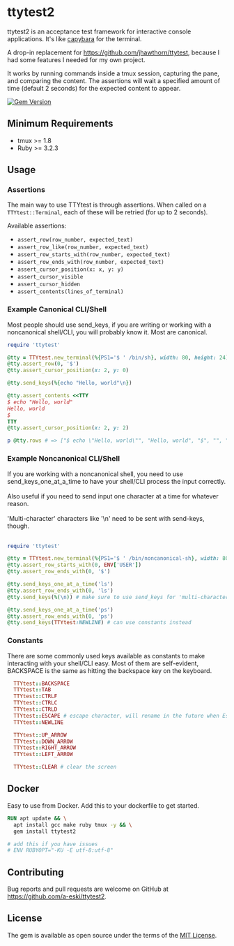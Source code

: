 # ttytest2

ttytest2 is an acceptance test framework for interactive console applications. It's like [capybara](https://github.com/teamcapybara/capybara) for the terminal.

A drop-in replacement for https://github.com/jhawthorn/ttytest, because I had some features I needed for my own project.

It works by running commands inside a tmux session, capturing the pane, and comparing the content. The assertions will wait a specified amount of time (default 2 seconds) for the expected content to appear.

[![Gem Version](https://badge.fury.io/rb/ttytest2.svg?icon=si%3Arubygems)](https://badge.fury.io/rb/ttytest2)

## Minimum Requirements

* tmux >= 1.8
* Ruby >= 3.2.3

## Usage

### Assertions

The main way to use TTYtest is through assertions. When called on a `TTYtest::Terminal`, each of these will be retried (for up to 2 seconds).

Available assertions:
* `assert_row(row_number, expected_text)`
* `assert_row_like(row_number, expected_text)`
* `assert_row_starts_with(row_number, expected_text)`
* `assert_row_ends_with(row_number, expected_text)`
* `assert_cursor_position(x: x, y: y)`
* `assert_cursor_visible`
* `assert_cursor_hidden`
* `assert_contents(lines_of_terminal)`


### Example Canonical CLI/Shell

Most people should use send_keys, if you are writing or working with a noncanonical shell/CLI, you will probably know it. Most are canonical.

``` ruby
require 'ttytest'

@tty = TTYtest.new_terminal(%{PS1='$ ' /bin/sh}, width: 80, height: 24)
@tty.assert_row(0, '$')
@tty.assert_cursor_position(x: 2, y: 0)

@tty.send_keys(%{echo "Hello, world"\n})

@tty.assert_contents <<TTY
$ echo "Hello, world"
Hello, world
$
TTY
@tty.assert_cursor_position(x: 2, y: 2)

p @tty.rows # => ["$ echo \"Hello, world\"", "Hello, world", "$", "", "", "", ...]
```

### Example Noncanonical CLI/Shell

If you are working with a noncanonical shell, you need to use send_keys_one_at_a_time to have your shell/CLI process the input correctly.<br /><br />
Also useful if you need to send input one character at a time for whatever reason.<br /><br />
'Multi-character' characters like '\n' need to be sent with send-keys, though.<br /><br />

``` ruby
require 'ttytest'

@tty = TTYtest.new_terminal(%{PS1='$ ' /bin/noncanonical-sh}, width: 80, height: 24)
@tty.assert_row_starts_with(0, ENV['USER'])
@tty.assert_row_ends_with(0, '$')

@tty.send_keys_one_at_a_time('ls')
@tty.assert_row_ends_with(0, 'ls')
@tty.send_keys(%(\n)) # make sure to use send_keys for 'multi-character' characters like \n, \r, \t, etc.

@tty.send_keys_one_at_a_time('ps')
@tty.assert_row_ends_with(0, 'ps')
@tty.send_keys(TTYtest:NEWLINE) # can use constants instead
```

### Constants

There are some commonly used keys available as constants to make interacting with your shell/CLI easy. Most of them are self-evident, BACKSPACE is the same as hitting the backspace key on the keyboard.

``` ruby
  TTYtest::BACKSPACE
  TTYtest::TAB
  TTYtest::CTRLF
  TTYtest::CTRLC
  TTYtest::CTRLD
  TTYtest::ESCAPE # escape character, will rename in the future when Escape key is added.
  TTYtest::NEWLINE

  TTYtest::UP_ARROW
  TTYtest::DOWN_ARROW
  TTYtest::RIGHT_ARROW
  TTYtest::LEFT_ARROW

  TTYtest::CLEAR # clear the screen
```

## Docker

Easy to use from Docker. Add this to your dockerfile to get started.

``` dockerfile
RUN apt update && \
  apt install gcc make ruby tmux -y && \
  gem install ttytest2

# add this if you have issues
# ENV RUBYOPT="-KU -E utf-8:utf-8"
```

## Contributing

Bug reports and pull requests are welcome on GitHub at https://github.com/a-eski/ttytest2.

## License

The gem is available as open source under the terms of the [MIT License](http://opensource.org/licenses/MIT).
